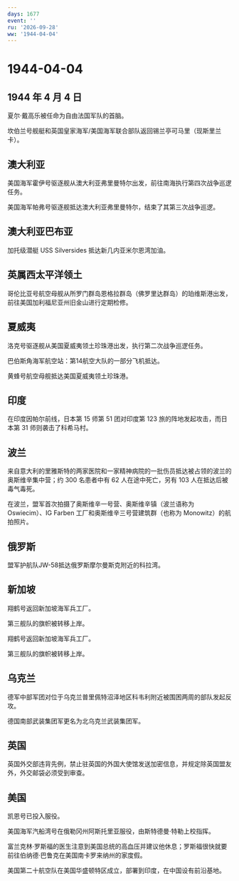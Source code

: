 ```yaml
---
days: 1677
event: ''
ru: '2026-09-28'
ww: '1944-04-04'
---
```


# 1944-04-04

## 1944 年 4 月 4 日

夏尔·戴高乐被任命为自由法国军队的首脑。

坎伯兰号舰艇和英国皇家海军/美国海军联合部队返回锡兰亭可马里（现斯里兰卡）。

## 澳大利亚

美国海军霍伊号驱逐舰从澳大利亚弗里曼特尔出发，前往南海执行第四次战争巡逻任务。

美国海军帕弗号驱逐舰抵达澳大利亚弗里曼特尔，结束了其第三次战争巡逻。

## 澳大利亚巴布亚

加托级潜艇 USS Silversides 抵达新几内亚米尔恩湾加油。

## 英属西太平洋领土

哥伦比亚号航空母舰从所罗门群岛恩格拉群岛（佛罗里达群岛）的珀维斯港出发，前往美国加利福尼亚州旧金山进行定期检修。

## 夏威夷

洛克号驱逐舰从美国夏威夷领土珍珠港出发，执行第二次战争巡逻任务。

巴伯斯角海军航空站：第14航空大队的一部分飞机抵达。

黄蜂号航空母舰抵达美国夏威夷领土珍珠港。

## 印度

在印度因帕尔前线，日本第 15 师第 51 团对印度第 123
旅的阵地发起攻击，而日本第 31 师则袭击了科希马村。

## 波兰

来自意大利的里雅斯特的两家医院和一家精神病院的一批伤员抵达被占领的波兰的奥斯维辛集中营；约
300 名患者中有 62 人在途中死亡，另有 103 人在抵达后被毒气毒死。

在波兰，盟军首次拍摄了奥斯维辛一号营、奥斯维辛镇（波兰语称为
Oswiecim）、IG Farben 工厂和奥斯维辛三号营建筑群（也称为
Monowitz）的航拍照片。

## 俄罗斯

盟军护航队JW-58抵达俄罗斯摩尔曼斯克附近的科拉湾。

## 新加坡

翔鹤号返回新加坡海军兵工厂。

第三舰队的旗帜被转移上岸。

翔鹤号返回新加坡海军兵工厂。

第三舰队的旗帜被转移上岸。

## 乌克兰

德军中部军团对位于乌克兰普里佩特沼泽地区科韦利附近被围困两周的部队发起反攻。

德国南部武装集团军更名为北乌克兰武装集团军。

## 英国

英国外交部违背先例，禁止驻英国的外国大使馆发送加密信息，并规定除英国盟友外，外交邮袋必须受到审查。

## 美国

凯恩号已投入服役。

美国海军汽船湾号在俄勒冈州阿斯托里亚服役，由斯特德曼·特勒上校指挥。

富兰克林·罗斯福的医生注意到美国总统的高血压并建议他休息；罗斯福很快就要前往伯纳德·巴鲁克在美国南卡罗来纳州的家度假。

美国第二十航空队在美国华盛顿特区成立，部署到印度，在中国设有前沿基地。